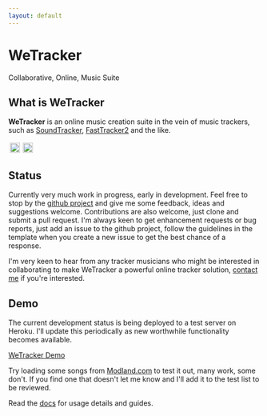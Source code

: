 ```yaml
---
layout: default
---
```


WeTracker
=========

Collaborative, Online, Music Suite

What is WeTracker
-----------------

**WeTracker** is an online music creation suite in the vein
of music trackers, such as [SoundTracker](http://www.soundtracker.org), 
[FastTracker2](https://en.wikipedia.org/wiki/FastTracker_2) and the like.

<div style="display:flex;">
    <div style="margin: 3px;">
      <a href="{{site.baseurl}}/images/screenshot.png">
        <img src="{{site.baseurl}}/images/screenshot.png" width="100%"/>
      </a>
    </div>
    <div style="margin: 3px;">
      <a href="{{site.baseurl}}/images/screenshot2.png">
        <img src="{{site.baseurl}}/images/screenshot2.png" width="100%"/>
      </a>
    </div>
</div>

Status
------

Currently very much work in progress, early in development. Feel free
to stop by the [github project](https://github.com/pgregory/wetracker) and 
give me some feedback, ideas and suggestions welcome. 
Contributions are also welcome, just clone and submit a pull request. I'm
always keen to get enhancement requests or bug reports, just add an issue to
the github project, follow the guidelines in the template when you create a new
issue to get the best chance of a response.

I'm very keen to hear from any tracker musicians who might be interested in
collaborating to make WeTracker a powerful online tracker solution, <a
href="mailto:aqsis1@gmail.com">contact me</a> if you're interested.

Demo
----

The current development status is being deployed to a test server on Heroku.
I'll update this periodically as new worthwhile functionality becomes
available.

[WeTracker Demo](https://wetracker.herokuapp.com/)

Try loading some songs from 
[Modland.com](http://modland.com/pub/modules/Fasttracker%202/) to test it out,
many work, some don't. If you find one that doesn't let me know and I'll add it
to the test list to be reviewed.

Read the [docs](/documentation/intro) for usage details and guides.
